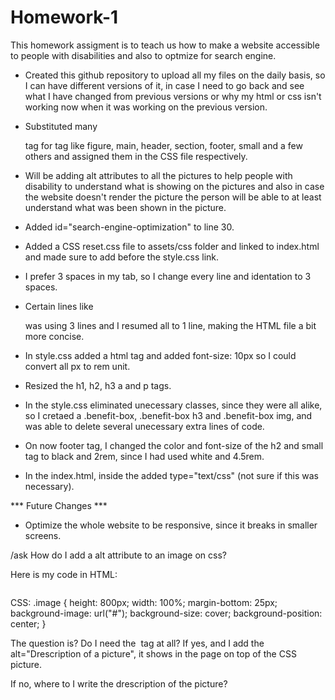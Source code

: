 # Homework-1

This homework assigment is to teach us how to make a website accessible to people with disabilities and also to optmize for search engine.

* Created this github repository to upload all my files on the daily basis, so I can have different versions of it, in case I need to go back and see what I have changed from previous versions or why my html or css isn't working now when it was working on the previous version.

* Substituted many <div> tag for tag like figure, main, header, section, footer, small and a few others and assigned them in the CSS file respectively.

* Will be adding alt attributes to all the pictures to help people with disability to understand what is showing on the pictures and also in case the website doesn't render the picture the person will be able to at least understand what was been shown in the picture.

* Added id="search-engine-optimization" to line 30.

* Added a CSS reset.css file to assets/css folder and linked to index.html and made sure to add before the style.css link.

* I prefer 3 spaces in my tab, so I change every line and identation to 3 spaces.

* Certain lines like <p> was using 3 lines and I resumed all to 1 line, making the HTML file a bit more concise.

* In style.css added a html tag and added font-size: 10px so I could convert all px to rem unit.

* Resized the h1, h2, h3 a and p tags.

* In the style.css eliminated unecessary classes, since they were all alike, so I cretaed a .benefit-box, .benefit-box h3 and .benefit-box img, and was able to delete several unecessary extra lines of code.

* On now footer tag, I changed the color and font-size of the h2 and small tag to black and 2rem, since I had used white and 4.5rem.

* In the index.html, inside the <link> added type="text/css" (not sure if this was necessary).

*** Future Changes ***
* Optimize the whole website to be responsive, since it breaks in smaller screens.





/ask How do I add a alt attribute to an image on css?

Here is my code in HTML:
<div class="image">
  <img src="#" alt="">
</div>

CSS:
.image {
    height: 800px;
    width: 100%;
    margin-bottom: 25px;
    background-image: url("#");
    background-size: cover;
    background-position: center;
}

The question is? Do I need the <img> tag at all? If yes, and I add the alt="Drescription of a picture", it shows in the page on top of the CSS picture.

If no, where to I write the drescription of the picture?
